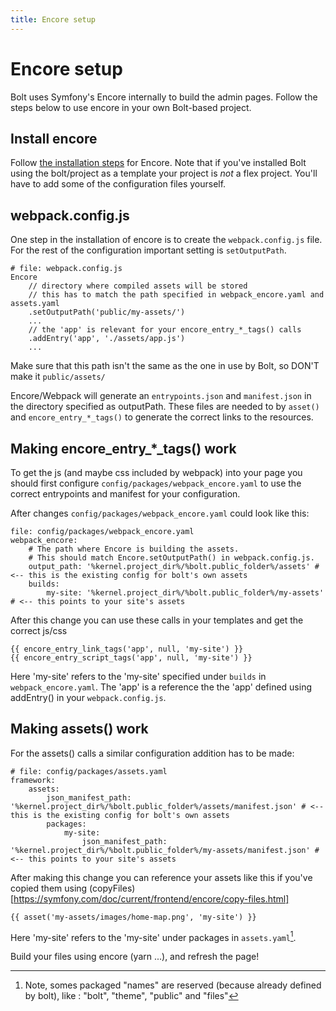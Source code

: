 ```yaml
---
title: Encore setup
---
```

Encore setup
============

Bolt uses Symfony's Encore internally to build the admin pages.
Follow the steps below to use encore in your own Bolt-based project.

Install encore
--------------

Follow [the installation steps](https://symfony.com/doc/current/frontend/encore/installation.html) for Encore. 
Note that if you've installed Bolt using the bolt/project as a template your project is _not_ a flex project. 
You'll have to add some of the configuration files yourself.

webpack.config.js
-----------------

One step in the installation of encore is to create the `webpack.config.js` file. 
For the rest of the configuration important setting is `setOutputPath`.

```
# file: webpack.config.js
Encore
    // directory where compiled assets will be stored
    // this has to match the path specified in webpack_encore.yaml and assets.yaml
    .setOutputPath('public/my-assets/')
    ...
    // the 'app' is relevant for your encore_entry_*_tags() calls
    .addEntry('app', './assets/app.js')
    ...
```

Make sure that this path isn't the same as the one in use by Bolt, so DON'T make it `public/assets/`

Encore/Webpack will generate an `entrypoints.json` and `manifest.json` in the directory specified as outputPath. 
These files are needed to by `asset()` and `encore_entry_*_tags()` to generate the correct links to the resources.

Making encore_entry_*_tags() work
---------------------------------

To get the js (and maybe css included by webpack) into your page you should first configure `config/packages/webpack_encore.yaml` 
to use the correct entrypoints and manifest for your configuration.

After changes `config/packages/webpack_encore.yaml` could look like this:

```
file: config/packages/webpack_encore.yaml
webpack_encore:
    # The path where Encore is building the assets.
    # This should match Encore.setOutputPath() in webpack.config.js.
    output_path: '%kernel.project_dir%/%bolt.public_folder%/assets' # <-- this is the existing config for bolt's own assets
    builds:
        my-site: '%kernel.project_dir%/%bolt.public_folder%/my-assets' # <-- this points to your site's assets
```

After this change you can use these calls in your templates and get the correct js/css

```
{{ encore_entry_link_tags('app', null, 'my-site') }}
{{ encore_entry_script_tags('app', null, 'my-site') }}
```
Here 'my-site' refers to the 'my-site' specified under `builds` in `webpack_encore.yaml`.
The 'app' is a reference the the 'app' defined using addEntry() in your `webpack.config.js`.

Making assets() work
--------------------

For the assets() calls a similar configuration addition has to be made:

```
# file: config/packages/assets.yaml
framework:
    assets:
        json_manifest_path: '%kernel.project_dir%/%bolt.public_folder%/assets/manifest.json' # <-- this is the existing config for bolt's own assets
        packages:
            my-site:
                json_manifest_path: '%kernel.project_dir%/%bolt.public_folder%/my-assets/manifest.json' # <-- this points to your site's assets
```

After making this change you can reference your assets like this if you've copied them using (copyFiles)[https://symfony.com/doc/current/frontend/encore/copy-files.html]

```
{{ asset('my-assets/images/home-map.png', 'my-site') }}
```

Here 'my-site' refers to the 'my-site' under packages in `assets.yaml`[^1].
[^1]: Note, somes packaged "names" are reserved (because already defined by bolt), like : "bolt", "theme", "public" and "files"


Build your files using encore (yarn ...), and refresh the page!
